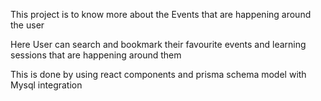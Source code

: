 This project is to know more about the Events that are happening around the user

Here User can search and bookmark their favourite events and learning sessions that are happening around them

This is done by using react components and prisma schema model with Mysql integration


